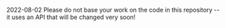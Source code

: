 
2022-08-02 Please do not base your work on the code in this repository -- it uses an API that will be changed very soon!
